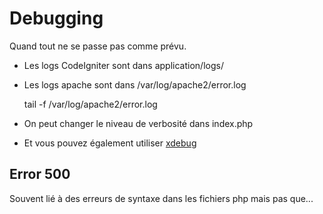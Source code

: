 # Debugging

Quand tout ne se passe pas comme prévu.

* Les logs CodeIgniter sont dans application/logs/
* Les logs apache sont dans /var/log/apache2/error.log

    tail -f /var/log/apache2/error.log

* On peut changer le niveau de verbosité dans index.php

* Et vous pouvez également utiliser [xdebug](xdebug.md)   

## Error 500

Souvent lié à des erreurs de syntaxe dans les fichiers php mais pas que...
